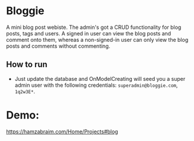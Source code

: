# Bloggie
A mini blog post webiste. The admin's got a CRUD functionality for blog posts, tags and users. A signed in user can view the blog posts and comment onto them, whereas a non-signed-in user can only view the blog posts and comments without commenting.

## How to run
- Just update the database and OnModelCreating will seed you a super admin user with the following credentials:
`superadmin@bloggie.com`, `1q2w3E*`.


# Demo:
https://hamzabraim.com/Home/Projects#blog
